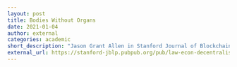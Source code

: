 ```yaml
---
layout: post
title: Bodies Without Organs
date: 2021-01-04
author: external
categories: academic
short_description: "Jason Grant Allen in Stanford Journal of Blockchain Law & Policy. "
external_url: https://stanford-jblp.pubpub.org/pub/law-econ-decentralised-governance/release/2
---
```


